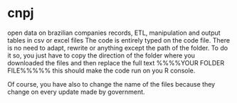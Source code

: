 # cnpj
open data on brazilian companies records, ETL, manipulation and output tables in csv or excel files
The code is entirely typed on the code file. There is no need to adapt, rewrite or anything except the path of the folder.
To do it so, you just have to copy the direction of the folder where you downloaded the files and then replace the full text
%%%%YOUR FOLDER FILE%%%%% this should make the code run on you R console.

Of course, you have also to change the name of the files because they change on every update made by government.
